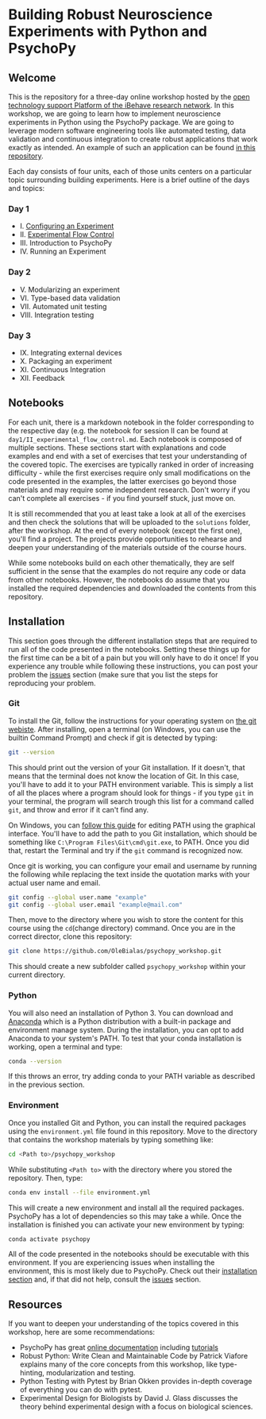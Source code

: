 # Building Robust Neuroscience Experiments with Python and PsychoPy

## Welcome
This is the repository for a three-day online workshop hosted by the [open technology support Platform of the iBehave research network](https://ibehave.nrw/ibots-platform/about-ibots/).
In this workshop, we are going to learn how to implement neuroscience experiments in Python using the PsychoPy package.
We are going to leverage modern software engineering tools like automated testing, data validation and continuous integration to create robust applications that work exactly as intended. An example of such an application can be found [in this repository](https://github.com/OleBialas/posner_task).

Each day consists of four units, each of those units centers on a particular topic surrounding building experiments. Here is a brief outline of the days and topics:

### Day 1
- I. [Configuring an Experiment](day1/I_configuring_an_experiment.md)
- II. [Experimental Flow Control](day1/II_experimental_flow_control.md)
- III. Introduction to PsychoPy
- IV. Running an Experiment
### Day 2
- V. Modularizing an experiment
- VI. Type-based data validation
- VII. Automated unit testing
- VIII. Integration testing
### Day 3
- IX. Integrating external devices
- X. Packaging an experiment
- XI. Continuous Integration
- XII. Feedback

## Notebooks
For each unit, there is a markdown notebook in the folder corresponding to the respective day (e.g. the notebook for session II can be found at `day1/II_experimental_flow_control.md`.
Each notebook is composed of multiple sections.
These sections start with explanations and code examples and end with a set of exercises that test your understanding of the covered topic.
The exercises are typically ranked in order of increasing difficulty - while the first exercises require only small modifications on the code presented in the examples, the latter exercises go beyond those materials and may require some independent research.
Don't worry if you can't complete all exercises - if you find yourself stuck, just move on.

It is still recommended that you at least take a look at all of the exercises and then check the solutions that will be uploaded to the `solutions` folder, after the workshop.
At the end of every notebook (except the first one), you'll find a project.
The projects provide opportunities to rehearse and deepen your understanding of the materials outside of the course hours.

While some notebooks build on each other thematically, they are self sufficient in the sense that the examples do not require any code or data from other notebooks.
However, the notebooks do assume that you installed the required dependencies and downloaded the contents from this repository.

## Installation
This section goes through the different installation steps that are required to run all of the code presented in the notebooks.
Setting these things up for the first time can be a bit of a pain but you will only have to do it once!
If you experience any trouble while following these instructions, you can post your problem the [issues](https://github.com/OleBialas/psychopy_workshop/issues) section (make sure that you list the steps for reproducing your problem.


### Git
To install the Git, follow the instructions for your operating system on [the git webiste](https://git-scm.com/book/en/v2/Getting-Started-Installing-Git).
After installing, open a terminal (on Windows, you can use the builtin Command Prompt) and check if git is detected by typing:

```sh
git --version
```

This should print out the version of your Git installation.
If it doesn't, that means that the terminal does not know the location of Git.
In this case, you'll have to add it to your PATH environment variable.
This is simply a list of all the places where a program should look for things - if you type `git` in your terminal, the program will search trough this list for a command called `git`, and throw and error if it can't find any.

On Windows, you can [follow this guide](https://www.architectryan.com/2018/03/17/add-to-the-path-on-windows-10/) for editing PATH using the graphical interface.
You'll have to add the path to you Git installation, which should be something like `C:\Program Files\Git\cmd\git.exe`, to PATH. Once you did that, restart the Terminal and try if the `git` command is recognized now.

Once git is working, you can configure your email and username by running the following while replacing the text inside the quotation marks with your actual user name and email.

```sh
git config --global user.name "example"
git config --global user.email "example@mail.com"
```

Then, move to the directory where you wish to store the content for this course using the `cd`(change directory) command.
Once you are in the correct director, clone this repository:

```sh
git clone https://github.com/OleBialas/psychopy_workshop.git
```

This should create a new subfolder called `psychopy_workshop` within your current directory.

### Python
You will also need an installation of Python 3.
You can download and [Anaconda](https://docs.anaconda.com/miniconda/miniconda-install/) which is a Python distribution with a built-in package and environment manage system.
During the installation, you can opt to add Anaconda to your system's PATH.
To test that your conda installation is working, open a terminal and type:

```sh
conda --version
```

If this throws an error, try adding conda to your PATH variable as described in the previous section.

### Environment

Once you installed Git and Python, you can install the required packages using the `environment.yml` file found in this repository.
Move to the directory that contains the workshop materials by typing something like:

```sh
cd <Path to>/psychopy_workshop
```

While substituting `<Path to>` with the directory where you stored the repository.
Then, type:

```sh
conda env install --file environment.yml
```

This will create a new environment and install all the required packages.
PsychoPy has a lot of dependencies so this may take a while.
Once the installation is finished you can activate your new environment by typing:

```sh
conda activate psychopy
```

All of the code presented in the notebooks should be executable with this environment.
If you are experiencing issues when installing the environment, this is most likely due to PsychoPy.
Check out their [installation section](https://www.psychopy.org/download.html) and, if that did not help, consult the [issues](https://github.com/OleBialas/psychopy_workshop/issues) section.

## Resources

If you want to deepen your understanding of the topics covered in this workshop, here are some recommendations:
- PsychoPy has great [online documentation](https://psychopy.org/documentation.html) including [tutorials](https://psychopy.org/coder/#psychopy-tutorials)
- Robust Python: Write Clean and Maintainable Code by Patrick Viafore explains many of the core concepts from this workshop, like type-hinting, modularization and testing.
- Python Testing with Pytest by Brian Okken provides in-depth coverage of everything you can do with pytest.
- Experimental Design for Biologists by David J. Glass discusses the theory behind experimental design with a focus on biological sciences.

